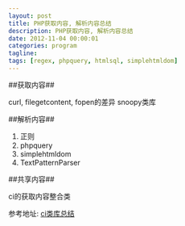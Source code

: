 ```yaml
---
layout: post
title: PHP获取内容, 解析内容总结
description: PHP获取内容, 解析内容总结
date: 2012-11-04 00:00:01
categories: program
tagline: 
tags: [regex, phpquery, htmlsql, simplehtmldom]
---
```


##获取内容##

curl, filegetcontent, fopen的差异
snoopy类库

##解析内容##

1. 正则
2. phpquery
3. simplehtmldom
4. TextPatternParser

##共享内容##

ci的获取内容整合类

参考地址: [ci类库总结](http://codeigniter.org.cn/forums/thread-14634-1-1.html "参考内容")